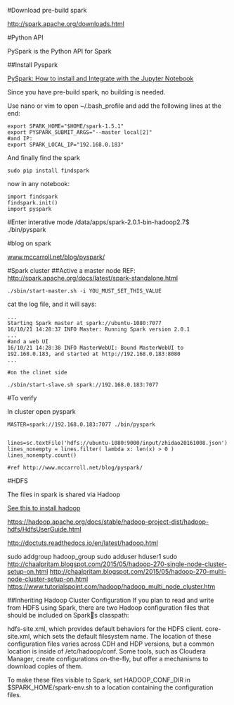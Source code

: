 
#Download pre-build spark

http://spark.apache.org/downloads.html

#Python API

PySpark is the Python API for Spark

##Install Pyspark

[PySpark: How to install and Integrate with the Jupyter Notebook](https://www.dataquest.io/blog/pyspark-installation-guide/)

Since you have pre-build spark, no building is needed.

Use nano or vim to open ~/.bash_profile and add the following lines at the end:
```
export SPARK_HOME="$HOME/spark-1.5.1"
export PYSPARK_SUBMIT_ARGS="--master local[2]"
#and IP:
export SPARK_LOCAL_IP="192.168.0.183"
```

And finally find the spark
```
sudo pip install findspark
```

now in any notebook:
```
import findspark
findspark.init()
import pyspark
```
#Enter interative mode
/data/apps/spark-2.0.1-bin-hadoop2.7$ ./bin/pyspark

#blog on spark

www.mccarroll.net/blog/pyspark/

#Spark cluster
##Active a master node
REF: http://spark.apache.org/docs/latest/spark-standalone.html


```
./sbin/start-master.sh -i YOU_MUST_SET_THIS_VALUE
```
cat the log file, and it will says:
```
...
Starting Spark master at spark://ubuntu-1080:7077
16/10/21 14:28:37 INFO Master: Running Spark version 2.0.1
...
#and a web UI
16/10/21 14:28:38 INFO MasterWebUI: Bound MasterWebUI to 192.168.0.183, and started at http://192.168.0.183:8080
...

#on the clinet side

./sbin/start-slave.sh spark://192.168.0.183:7077

```



#To verify

In cluster open pyspark

```
MASTER=spark://192.168.0.183:7077 ./bin/pyspark 


lines=sc.textFile('hdfs://ubuntu-1080:9000/input/zhidao20161008.json')
lines_nonempty = lines.filter( lambda x: len(x) > 0 )
lines_nonempty.count()

#ref http://www.mccarroll.net/blog/pyspark/

```


#HDFS

The files in spark is shared via Hadoop

[See this to install hadoop](../hadoop)

https://hadoop.apache.org/docs/stable/hadoop-project-dist/hadoop-hdfs/HdfsUserGuide.html


http://doctuts.readthedocs.io/en/latest/hadoop.html

sudo addgroup hadoop_group
sudo adduser hduser1 sudo
http://chaalpritam.blogspot.com/2015/05/hadoop-270-single-node-cluster-setup-on.html
http://chaalpritam.blogspot.com/2015/05/hadoop-270-multi-node-cluster-setup-on.html
https://www.tutorialspoint.com/hadoop/hadoop_multi_node_cluster.htm

##Inheriting Hadoop Cluster Configuration
If you plan to read and write from HDFS using Spark, there are two Hadoop configuration files that should be included on Sparks classpath:

hdfs-site.xml, which provides default behaviors for the HDFS client.
core-site.xml, which sets the default filesystem name.
The location of these configuration files varies across CDH and HDP versions, but a common location is inside of /etc/hadoop/conf. Some tools, such as Cloudera Manager, create configurations on-the-fly, but offer a mechanisms to download copies of them.

To make these files visible to Spark, set HADOOP_CONF_DIR in $SPARK_HOME/spark-env.sh to a location containing the configuration files.